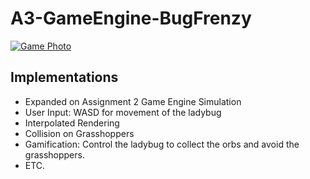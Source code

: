 # A3-GameEngine-BugFrenzy

[![Game Photo](https://github.com/user-attachments/assets/953a52a6-fc4a-42cf-9398-a68fde1f22c2)](https://cadenalford.github.io/A3-GameEngine-BugFrenzy/)

## Implementations 
- Expanded on Assignment 2 Game Engine Simulation
- User Input: WASD for movement of the ladybug
- Interpolated Rendering
- Collision on Grasshoppers
- Gamification: Control the ladybug to collect the orbs and avoid the grasshoppers.
- ETC.
